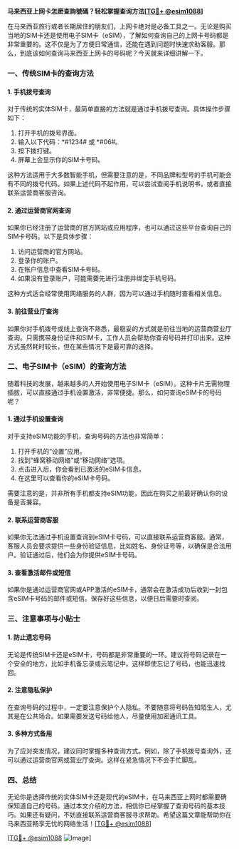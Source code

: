 **马来西亚上网卡怎麽查詢號碼？轻松掌握查询方法[[TG💪+ @esim1088](https://t.me/s/esim1088)]**

在马来西亚旅行或者长期居住的朋友们，上网卡绝对是必备工具之一。无论是购买当地的SIM卡还是使用电子SIM卡（eSIM），了解如何查询自己的上网卡号码都是非常重要的。这不仅是为了方便日常通信，还能在遇到问题时快速求助客服。那么，到底该如何查询马来西亚上网卡的号码呢？今天就来详细讲解一下。

### 一、传统SIM卡的查询方法

#### 1. 手机拨号查询
对于传统的实体SIM卡，最简单直接的方法就是通过手机拨号查询。具体操作步骤如下：

1. 打开手机的拨号界面。
2. 输入以下代码：*#1234# 或 *#06#。
3. 按下拨打键。
4. 屏幕上会显示你的SIM卡号码。

这种方法适用于大多数智能手机，但需要注意的是，不同品牌和型号的手机可能会有不同的拨号代码。如果上述代码不起作用，可以尝试查阅手机说明书，或者直接联系运营商客服咨询。

#### 2. 通过运营商官网查询
如果你已经注册了运营商的官方网站或应用程序，也可以通过这些平台查询自己的SIM卡号码。以下是具体步骤：

1. 访问运营商的官方网站。
2. 登录你的账户。
3. 在账户信息中查看SIM卡号码。
4. 如果没有登录账户，可能需要先进行注册并绑定手机号码。

这种方式适合经常使用网络服务的人群，因为可以通过手机随时查看相关信息。

#### 3. 前往营业厅查询
如果你对手机拨号或线上查询不熟悉，最稳妥的方式就是前往当地的运营商营业厅查询。只需携带身份证件和SIM卡，工作人员会帮助你查询号码并打印出来。这种方式虽然耗时较长，但在某些情况下是最可靠的选择。

### 二、电子SIM卡（eSIM）的查询方法

随着科技的发展，越来越多的人开始使用电子SIM卡（eSIM）。这种卡片无需物理插拔，可以直接通过手机设置激活，非常便捷。那么，如何查询eSIM卡的号码呢？

#### 1. 通过手机设置查询
对于支持eSIM功能的手机，查询号码的方法也非常简单：

1. 打开手机的“设置”应用。
2. 找到“蜂窝移动网络”或“移动网络”选项。
3. 点击进入后，你会看到已激活的eSIM卡信息。
4. 在这里可以查看你的eSIM卡号码。

需要注意的是，并非所有手机都支持eSIM功能，因此在购买之前最好确认你的设备是否兼容。

#### 2. 联系运营商客服
如果你无法通过手机设置查询到eSIM卡号码，可以直接联系运营商客服。通常，客服人员会要求提供一些身份验证信息，比如姓名、身份证号等，以确保是合法用户。验证通过后，他们会为你提供eSIM卡号码。

#### 3. 查看激活邮件或短信
如果你是通过运营商官网或APP激活的eSIM卡，通常会在激活成功后收到一封包含eSIM卡号码的邮件或短信。保存好这些信息，以便日后需要时查阅。

### 三、注意事项与小贴士

#### 1. 防止遗忘号码
无论是传统SIM卡还是eSIM卡，号码都是非常重要的一环。建议将号码记录在一个安全的地方，比如手机备忘录或云笔记中。这样即使忘记了号码，也能迅速找回。

#### 2. 注意隐私保护
在查询号码的过程中，一定要注意保护个人隐私。不要随意将号码告知陌生人，尤其是在公共场合。如果需要发送号码给他人，尽量使用加密通讯工具。

#### 3. 多种方式备用
为了应对突发情况，建议同时掌握多种查询方式。例如，除了手机拨号查询外，还可以通过运营商官网或营业厅查询。这样在紧急情况下不会手忙脚乱。

### 四、总结

无论你是选择传统的实体SIM卡还是现代的eSIM卡，在马来西亚上网时都需要确保知道自己的号码。通过本文介绍的方法，相信你已经掌握了查询号码的基本技巧。如果还有疑问，不妨直接联系运营商客服寻求帮助。希望这篇文章能帮助你在马来西亚畅享无忧的网络生活！[[TG💪+ @esim1088](https://t.me/s/esim1088)]

[[TG💪+ @esim1088](https://t.me/s/esim1088) ![Image](https://i.postimg.cc/4NQfJmqS/Snipaste-2025-05-13-00-14-12.png)]
